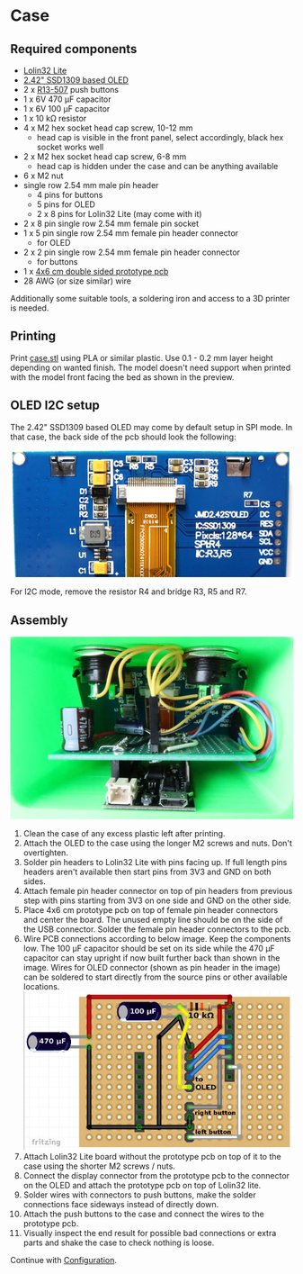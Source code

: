 # Case

## Required components

- [Lolin32 Lite](https://www.google.com/search?q=Lolin32+Lite)
- [2.42" SSD1309 based OLED](https://www.google.com/search?q=128x64+oled+i2c+2.42+ssd1309)
- 2 x [R13-507](https://www.google.com/search?q=R13-507) push buttons
- 1 x 6V 470 μF capacitor
- 1 x 6V 100 μF capacitor
- 1 x 10 kΩ resistor
- 4 x M2 hex socket head cap screw, 10-12 mm
  - head cap is visible in the front panel, select accordingly, black hex socket works well
- 2 x M2 hex socket head cap screw, 6-8 mm
  - head cap is hidden under the case and can be anything available
- 6 x M2 nut
- single row 2.54 mm male pin header
  - 4 pins for buttons
  - 5 pins for OLED
  - 2 x 8 pins for Lolin32 Lite (may come with it)
- 2 x 8 pin single row 2.54 mm female pin socket
- 1 x 5 pin single row 2.54 mm female pin header connector
  - for OLED
- 2 x 2 pin single row 2.54 mm female pin header connector
  - for buttons
- 1 x [4x6 cm double sided prototype pcb](https://www.google.com/search?q=4x6+cm+double+sided+prototype+pcb)
- 28 AWG (or size similar) wire

Additionally some suitable tools, a soldering iron and access to a 3D printer is needed.

## Printing

Print [case.stl](stl/case.stl) using PLA or similar plastic. Use 0.1 - 0.2 mm layer height depending on wanted finish. The model doesn't need support when printed with the model front facing the bed as shown in the preview.

## OLED I2C setup

The 2.42" SSD1309 based OLED may come by default setup in SPI mode. In that case, the back side of the pcb should look the following:

![OLED back pcb](images/2_42inch_oled_back.jpg)

For I2C mode, remove the resistor R4 and bridge R3, R5 and R7.

## Assembly

![Case from behind](images/pcb_in_case.jpg)

1. Clean the case of any excess plastic left after printing.
2. Attach the OLED to the case using the longer M2 screws and nuts. Don't overtighten.
3. Solder pin headers to Lolin32 Lite with pins facing up. If full length pins headers aren't available then start pins from 3V3 and GND on both sides.
4. Attach female pin header connector on top of pin headers from previous step with pins starting from 3V3 on one side and GND on the other side.
5. Place 4x6 cm prototype pcb on top of female pin header connectors and center the board. The unused empty line should be on the side of the USB connector. Solder the female pin header connectors to the pcb.
6. Wire PCB connections according to below image. Keep the components low. The 100 μF capacitor should be set on its side while the 470 μF capacitor can stay upright if now built further back than shown in the image. Wires for OLED connector (shown as pin header in the image) can be soldered to start directly from the source pins or other available locations.
![PCB wiring](images/pcb_wiring.jpg)
7. Attach Lolin32 Lite board without the prototype pcb on top of it to the case using the shorter M2 screws / nuts.
8. Connect the display connector from the prototype pcb to the connector on the OLED and attach the prototype pcb on top of Lolin32 lite.
9. Solder wires with connectors to push buttons, make the solder connections face sideways instead of directly down.
10. Attach the push buttons to the case and connect the wires to the prototype pcb.
11. Visually inspect the end result for possible bad connections or extra parts and shake the case to check nothing is loose.

Continue with [Configuration](Configuration.md).
